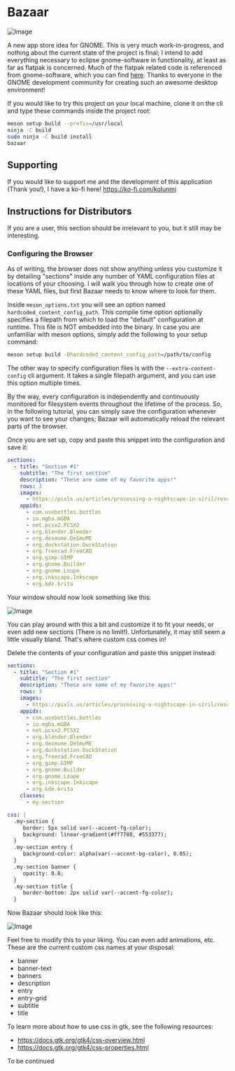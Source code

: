 # Bazaar

![Image](https://github.com/user-attachments/assets/3e174c39-fe0d-48af-a900-49cbe03a9274)

A new app store idea for GNOME. This is very much work-in-progress,
and nothing about the current state of the project is final; I intend
to add everything necessary to eclipse gnome-software in
functionality, at least as far as flatpak is concerned. Much of the
flatpak related code is referenced from gnome-software, which you can
find [here](https://gitlab.gnome.org/GNOME/gnome-software). Thanks to
everyone in the GNOME development community for creating such an
awesome desktop environment!

If you would like to try this project on your local machine, clone it
on the cli and type these commands inside the project root:

```sh
meson setup build --prefix=/usr/local
ninja -C build
sudo ninja -C build install
bazaar
```

## Supporting

If you would like to support me and the development of this
application (Thank you!), I have a ko-fi here!
https://ko-fi.com/kolunmi

## Instructions for Distributors

If you are a user, this section should be irrelevant to you, but it
still may be interesting.

### Configuring the Browser

As of writing, the browser does not show anything unless you customize
it by detailing "sections" inside any number of YAML configuration
files at locations of your choosing. I will walk you through how to
create one of these YAML files, but first Bazaar needs to know where
to look for them.

Inside `meson_options.txt` you will see an option named
`hardcoded_content_config_path`. This compile time option optionally
specifies a filepath from which to load the "default" configuration at
runtime. This file is NOT embedded into the binary. In case you are
unfamiliar with meson options, simply add the following to your setup
command:

```sh
meson setup build -Dhardcoded_content_config_path=/path/to/config
```

The other way to specify configuration files is with the
`--extra-content-config` cli argument. It takes a single filepath
argument, and you can use this option multiple times.

By the way, every configuration is independently and continuously
monitored for filesystem events throughout the lifetime of the
process. So, in the following tutorial, you can simply save the
configuration whenever you want to see your changes; Bazaar will
automatically reload the relevant parts of the browser.

Once you are set up, copy and paste this snippet into the
configuration and save it:

```yaml
sections:
  - title: "Section #1"
    subtitle: "The first section"
    description: "These are some of my favorite apps!"
    rows: 3
    images:
      - https://pixls.us/articles/processing-a-nightscape-in-siril/resultat_03_final.jpg
    appids:
      - com.usebottles.bottles
      - io.mgba.mGBA
      - net.pcsx2.PCSX2
      - org.blender.Blender
      - org.desmume.DeSmuME
      - org.duckstation.DuckStation
      - org.freecad.FreeCAD
      - org.gimp.GIMP
      - org.gnome.Builder
      - org.gnome.Loupe
      - org.inkscape.Inkscape
      - org.kde.krita
```

Your window should now look something like this:

![Image](https://github.com/user-attachments/assets/26cd8977-95d0-4e21-903f-e7cc7abbd776)

You can play around with this a bit and customize it to fit your
needs, or even add new sections (There is no limit!). Unfortunately,
it may still seem a little visually bland. That's where custom css
comes in!

Delete the contents of your configuration and paste this snippet
instead:

```yaml
sections:
  - title: "Section #1"
    subtitle: "The first section"
    description: "These are some of my favorite apps!"
    rows: 3
    images:
      - https://pixls.us/articles/processing-a-nightscape-in-siril/resultat_03_final.jpg
    appids:
      - com.usebottles.bottles
      - io.mgba.mGBA
      - net.pcsx2.PCSX2
      - org.blender.Blender
      - org.desmume.DeSmuME
      - org.duckstation.DuckStation
      - org.freecad.FreeCAD
      - org.gimp.GIMP
      - org.gnome.Builder
      - org.gnome.Loupe
      - org.inkscape.Inkscape
      - org.kde.krita
    classes:
      - my-section

css: |
  .my-section {
     border: 5px solid var(--accent-fg-color);
     background: linear-gradient(#ff7788, #553377);
  }
  .my-section entry {
     background-color: alpha(var(--accent-bg-color), 0.05);
  }
  .my-section banner {
     opacity: 0.8;
  }
  .my-section title {
     border-bottom: 2px solid var(--accent-fg-color);
  }
```

Now Bazaar should look like this:

![Image](https://github.com/user-attachments/assets/2fb5c399-380a-48be-be6c-c5c035c2b4a0)

Feel free to modify this to your liking. You can even add animations,
etc. These are the current custom css names at your disposal:

* banner
* banner-text
* banners
* description
* entry
* entry-grid
* subtitle
* title

To learn more about how to use css in gtk, see the following
resources:

* https://docs.gtk.org/gtk4/css-overview.html
* https://docs.gtk.org/gtk4/css-properties.html

To be continued
